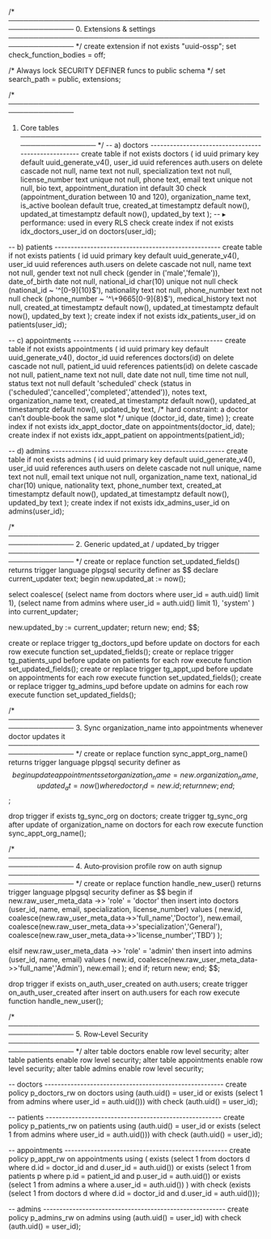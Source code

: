 /* ───────────────────────────────────────────────────────────────
   0.  Extensions & settings
   ─────────────────────────────────────────────────────────────── */
create extension if not exists "uuid-ossp";
set check_function_bodies = off;

/* Always lock SECURITY DEFINER funcs to public schema */
set search_path = public, extensions;

/* ───────────────────────────────────────────────────────────────
   1.  Core tables
   ─────────────────────────────────────────────────────────────── */
-- a) doctors ----------------------------------------------------
create table if not exists doctors (
  id                   uuid primary key default uuid_generate_v4(),
  user_id              uuid references auth.users on delete cascade not null,
  name                 text not null,
  specialization       text not null,
  license_number       text unique not null,
  phone                text,
  email                text unique not null,
  bio                  text,
  appointment_duration int  default 30 check (appointment_duration between 10 and 120),
  organization_name    text,
  is_active            boolean default true,
  created_at           timestamptz default now(),
  updated_at           timestamptz default now(),
  updated_by           text
);
-- ▸ performance: used in every RLS check
create index if not exists idx_doctors_user_id on doctors(user_id);

-- b) patients ---------------------------------------------------
create table if not exists patients (
  id              uuid primary key default uuid_generate_v4(),
  user_id         uuid references auth.users on delete cascade not null,
  name            text not null,
  gender          text not null check (gender in ('male','female')),
  date_of_birth   date not null,
  national_id     char(10) unique not null check (national_id ~ '^[0-9]{10}$'),
  nationality     text not null,
  phone_number    text not null check (phone_number ~ '^\+9665[0-9]{8}$'),
  medical_history text not null,
  created_at      timestamptz default now(),
  updated_at      timestamptz default now(),
  updated_by      text
);
create index if not exists idx_patients_user_id on patients(user_id);

-- c) appointments ----------------------------------------------
create table if not exists appointments (
  id            uuid primary key default uuid_generate_v4(),
  doctor_id     uuid references doctors(id)   on delete cascade not null,
  patient_id    uuid references patients(id)  on delete cascade not null,
  patient_name  text  not null,
  date          date  not null,
  time          time  not null,
  status        text  not null default 'scheduled'
               check (status in ('scheduled','cancelled','completed','attended')),
  notes         text,
  organization_name text,
  created_at    timestamptz default now(),
  updated_at    timestamptz default now(),
  updated_by    text,
  /* hard constraint: a doctor can’t double‑book the same slot */
  unique (doctor_id, date, time)
);
create index if not exists idx_appt_doctor_date on appointments(doctor_id, date);
create index if not exists idx_appt_patient   on appointments(patient_id);

-- d) admins -----------------------------------------------------
create table if not exists admins (
  id            uuid primary key default uuid_generate_v4(),
  user_id       uuid references auth.users on delete cascade not null unique,
  name          text not null,
  email         text unique not null,
  organization_name text,
  national_id   char(10) unique,
  nationality   text,
  phone_number  text,
  created_at    timestamptz default now(),
  updated_at    timestamptz default now(),
  updated_by    text
);
create index if not exists idx_admins_user_id on admins(user_id);

/* ───────────────────────────────────────────────────────────────
   2.  Generic updated_at / updated_by trigger
   ─────────────────────────────────────────────────────────────── */
create or replace function set_updated_fields()
returns trigger language plpgsql security definer as $$
declare current_updater text;
begin
  new.updated_at := now();

  select coalesce(
    (select name from doctors where user_id = auth.uid() limit 1),
    (select name from admins  where user_id = auth.uid() limit 1),
    'system'
  ) into current_updater;

  new.updated_by := current_updater;
  return new;
end;
$$;

create or replace trigger tg_doctors_upd  before update on doctors      for each row execute function set_updated_fields();
create or replace trigger tg_patients_upd before update on patients     for each row execute function set_updated_fields();
create or replace trigger tg_appt_upd     before update on appointments for each row execute function set_updated_fields();
create or replace trigger tg_admins_upd   before update on admins       for each row execute function set_updated_fields();

/* ───────────────────────────────────────────────────────────────
   3.  Sync organization_name into appointments whenever doctor updates it
   ─────────────────────────────────────────────────────────────── */
create or replace function sync_appt_org_name()
returns trigger language plpgsql security definer as $$
begin
  update appointments
     set organization_name = new.organization_name,
         updated_at        = now()
   where doctor_id = new.id;
  return new;
end;
$$;

drop trigger if exists tg_sync_org on doctors;
create trigger tg_sync_org
after update of organization_name on doctors
for each row execute function sync_appt_org_name();

/* ───────────────────────────────────────────────────────────────
   4.  Auto‑provision profile row on auth signup
   ─────────────────────────────────────────────────────────────── */
create or replace function handle_new_user()
returns trigger language plpgsql security definer as $$
begin
  if new.raw_user_meta_data ->> 'role' = 'doctor' then
    insert into doctors (user_id, name, email, specialization, license_number)
    values ( new.id,
             coalesce(new.raw_user_meta_data->>'full_name','Doctor'),
             new.email,
             coalesce(new.raw_user_meta_data->>'specialization','General'),
             coalesce(new.raw_user_meta_data->>'license_number','TBD') );

  elsif new.raw_user_meta_data ->> 'role' = 'admin' then
    insert into admins (user_id, name, email)
    values ( new.id,
             coalesce(new.raw_user_meta_data->>'full_name','Admin'),
             new.email );
  end if;
  return new;
end;
$$;

drop trigger if exists on_auth_user_created on auth.users;
create trigger on_auth_user_created
after insert on auth.users
for each row execute function handle_new_user();

/* ───────────────────────────────────────────────────────────────
   5.  Row‑Level Security
   ─────────────────────────────────────────────────────────────── */
alter table doctors      enable row level security;
alter table patients     enable row level security;
alter table appointments enable row level security;
alter table admins       enable row level security;

-- doctors -------------------------------------------------------
create policy p_doctors_rw on doctors
  using  (auth.uid() = user_id or exists (select 1 from admins where user_id = auth.uid()))
  with check (auth.uid() = user_id);

-- patients ------------------------------------------------------
create policy p_patients_rw on patients
  using  (auth.uid() = user_id or exists (select 1 from admins where user_id = auth.uid()))
  with check (auth.uid() = user_id);

-- appointments --------------------------------------------------
create policy p_appt_rw on appointments
  using ( exists (select 1 from doctors  d where d.id = doctor_id  and d.user_id = auth.uid())
       or exists (select 1 from patients p where p.id = patient_id and p.user_id = auth.uid())
       or exists (select 1 from admins   a where a.user_id = auth.uid()) )
  with check (exists (select 1 from doctors d where d.id = doctor_id and d.user_id = auth.uid()));

-- admins --------------------------------------------------------
create policy p_admins_rw on admins
  using (auth.uid() = user_id)
  with check (auth.uid() = user_id);

